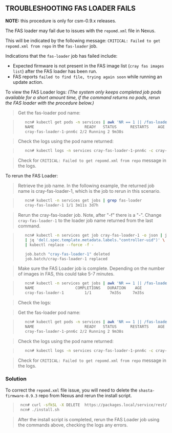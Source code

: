 ## TROUBLESHOOTING FAS LOADER FAILS

**NOTE:** this procedure is only for csm-0.9.x releases.

The FAS loader may fail due to issues with the `repomd.xml` file in Nexus.

This will be indicated by the following message: `CRITICAL: Failed to get repomd.xml from repo` in the `fas-loader` job.

Indications that the `fas-loader` job has failed include:
* Expected firmware is not present in the FAS image list (`cray fas images list`) after the FAS loader has been run.
* FAS reports `failed to find file, trying again soon` while running an update action.

To view the FAS Loader logs:
*(The system only keeps completed job pods available for a short amount time, if the command returns no pods, rerun the FAS loader with the procedure below.)*

>Get the fas-loader pod name:

>```bash
>    ncn# kubectl get pods -n services | awk 'NR == 1 || /fas-loader/'
>    NAME                      READY   STATUS      RESTARTS    AGE
>    cray-fas-loader-1-pnn6c 2/2 Running 2 9m38s
>```

>Check the logs using the pod name returned:

>```bash
>    ncn# kubectl logs -n services cray-fas-loader-1-pnn6c -c cray-fas-loader
>```

>Check for `CRITICAL: Failed to get repomd.xml from repo` message in the logs.

To rerun the FAS Loader:

>Retrieve the job name. In the following example, the returned job name is cray-fas-loader-1, which is the job to rerun in this scenario.

>```bash
>    ncn# kubectl -n services get jobs | grep fas-loader
>    cray-fas-loader-1 1/1 3m11s 3d7h
>```

>Rerun the cray-fas-loader job. Note, after "-f" there is a "-".
Change `cray-fas-loader-1` to the loader job name returned from the last command.

>```bash
>    ncn# kubectl -n services get job cray-fas-loader-1 -o json | jq 'del(.spec.selector)' \
>    | jq 'del(.spec.template.metadata.labels."controller-uid")' \
>    | kubectl replace --force -f -
>
>    job.batch "cray-fas-loader-1" deleted
>    job.batch/cray-fas-loader-1 replaced
>```

>Make sure the FAS Loader job is complete. Depending on the number of images in FAS, this could take 5-7 minutes.

>```bash
>    ncn# kubectl -n services get jobs | awk 'NR == 1 || /fas-loader/'
>    NAME                  COMPLETIONS   DURATION    AGE
>    cray-fas-loader-1         1/1        7m35s     7m35s
>```

>Check the logs:

>Get the fas-loader pod name:

>```bash
>    ncn# kubectl get pods -n services | awk 'NR == 1 || /fas-loader/'
>    NAME                      READY   STATUS      RESTARTS    AGE
>    cray-fas-loader-1-pnn6c 2/2 Running 2 9m38s
>```

>Check the logs using the pod name returned:

>```bash
>    ncn# kubectl logs -n services cray-fas-loader-1-pnn6c -c cray-fas-loader
>```

>Check for `CRITICAL: Failed to get repomd.xml from repo` message in the logs.

### Solution

To correct the `repomd.xml` file issue, you will need to delete the `shasta-firmware-0.9.3` repo from Nexus and rerun the install script.

>```bash
>  ncn# curl -sfkSL -X DELETE  https://packages.local/service/rest/beta/repositories/shasta-firmware-0.9.3
>  ncn# ./install.sh
>```

>After the install script is completed, rerun the FAS Loader job using the commands above, checking the logs any errors.
